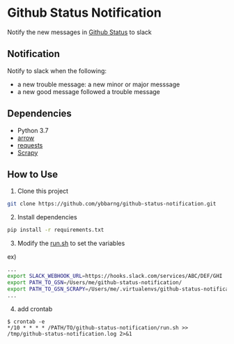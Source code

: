 # Github Status Notification

Notify the new messages in [Github Status](https://status.github.com/messages) to slack


## Notification
Notify to slack when the following:
* a new trouble message: a new minor or major messsage
* a new good message followed a trouble message


## Dependencies
* Python 3.7
* [arrow](https://github.com/crsmithdev/arrow)
* [requests](http://docs.python-requests.org/en/master/)
* [Scrapy](https://scrapy.org/)


## How to Use
1. Clone this project
```sh
git clone https://github.com/ybbarng/github-status-notification.git
```
2. Install dependencies
```sh
pip install -r requirements.txt
```

3. Modify the [run.sh](run.sh) to set the variables

ex)
```sh
...
export SLACK_WEBHOOK_URL=https://hooks.slack.com/services/ABC/DEF/GHI
export PATH_TO_GSN=/Users/me/github-status-notification/
export PATH_TO_GSN_SCRAPY=/Users/me/.virtualenvs/github-status-notification/bin/
...
```

4. add crontab
```
$ crontab -e
*/10 * * * * /PATH/TO/github-status-notification/run.sh >> /tmp/github-status-notification.log 2>&1
```
